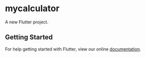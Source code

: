 # mycalculator

A new Flutter project.

## Getting Started

For help getting started with Flutter, view our online
[documentation](https://flutter.io/).
